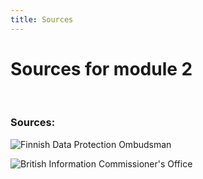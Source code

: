 ```yaml
---
title: Sources
---
```

# Sources for module 2
&nbsp;

### Sources:

![Finnish Data Protection Ombudsman](https://tietosuoja.fi/en/know-your-rights)

![British Information Commissioner's Office](https://ico.org.uk/for-organisations/guide-to-the-general-data-protection-regulation-gdpr/individual-rights/)
